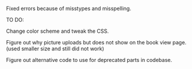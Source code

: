 Fixed errors because of misstypes and misspelling.

TO DO:

Change color scheme and tweak the CSS.

Figure out why picture uploads but does not show on the book view page. (used smaller size and still did not work)

Figure out alternative code to use for deprecated parts in codebase.

